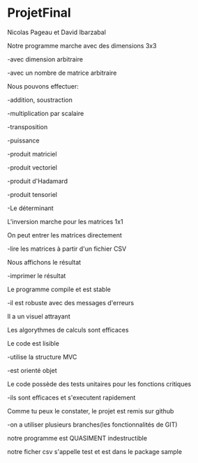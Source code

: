 # ProjetFinal
Nicolas Pageau et David Ibarzabal

Notre programme marche avec des dimensions 3x3

-avec dimension arbitraire

-avec un nombre de matrice arbitraire

Nous pouvons effectuer:

-addition, soustraction

-multiplication par scalaire

-transposition

-puissance

-produit matriciel

-produit vectoriel

-produit d'Hadamard

-produit tensoriel

-Le déterminant

L'inversion marche pour les matrices 1x1

On peut entrer les matrices directement

-lire les matrices à partir d'un fichier CSV

Nous affichons le résultat

-imprimer le résultat

Le programme compile et est stable

-il est robuste avec des messages d'erreurs

Il a un visuel attrayant

Les algorythmes de calculs sont efficaces

Le code est lisible

-utilise la structure MVC

-est orienté objet

Le code possède des tests unitaires pour les fonctions critiques

-ils sont efficaces et s'executent rapidement

Comme tu peux le constater, le projet est remis sur github

-on a utiliser plusieurs branches(les fonctionnalités de GIT)

notre programme est QUASIMENT indestructible 


notre ficher csv s'appelle test et est dans le package sample

